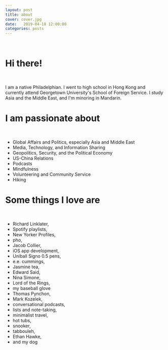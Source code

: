 ```yaml
---
layout: post
title: about
cover: cover.jpg
date:   2019-04-18 12:00:00
categories: posts
---
```


&nbsp;
# Hi there!
&nbsp;
&nbsp;

I am a native Philadelphian. I went to high school in Hong Kong and currently attend Georgetown University's School of Foreign Service. I study Asia and the Middle East, and I'm minoring in Mandarin.​


# I am passionate about
&nbsp;
* Global Affairs and Politics, especially Asia and Middle East
* Media, Technology, and Information Sharing
* Geopolitics, Security, and the Political Economy
* US-China Relations
* Podcasts
* Mindfulness
* Volunteering and Community Service
* Hiking


# Some things I love are
&nbsp;
* Richard Linklater,
* Spotify playlists,
* New Yorker Profiles,
* pho,
* Jacob Collier,
* iOS app development,
* Uniball Signo 0.5 pens,
* e.e. cummings,
* Jasmine tea,
* Edward Said,
* Nina Simone,
* Lord of the Rings,
* my baseball glove
* Thomas Pynchon,
* Mark Kozelek,
* conversational podcasts,
* lists and note-taking,
* minimalist travel,
* hot tubs,
* snooker,
* tabbouleh,
* Ethan Hawke,
* and my dog
